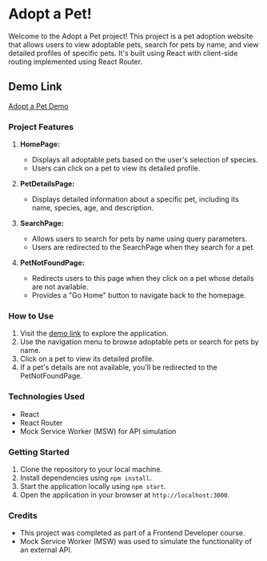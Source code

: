 # Adopt a Pet!

Welcome to the Adopt a Pet project! This project is a pet adoption website that allows users to view adoptable pets, search for pets by name, and view detailed profiles of specific pets. It's built using React with client-side routing implemented using React Router.

## Demo Link
[Adopt a Pet Demo](https://mm-adpot-pet-app.netlify.app/)

### Project Features
1. **HomePage:**
   - Displays all adoptable pets based on the user's selection of species.
   - Users can click on a pet to view its detailed profile.

2. **PetDetailsPage:**
   - Displays detailed information about a specific pet, including its name, species, age, and description.

3. **SearchPage:**
   - Allows users to search for pets by name using query parameters.
   - Users are redirected to the SearchPage when they search for a pet.

4. **PetNotFoundPage:**
   - Redirects users to this page when they click on a pet whose details are not available.
   - Provides a "Go Home" button to navigate back to the homepage.

### How to Use
1. Visit the [demo link](https://mm-adpot-pet-app.netlify.app/) to explore the application.
2. Use the navigation menu to browse adoptable pets or search for pets by name.
3. Click on a pet to view its detailed profile.
4. If a pet's details are not available, you'll be redirected to the PetNotFoundPage.

### Technologies Used
- React
- React Router
- Mock Service Worker (MSW) for API simulation

### Getting Started
1. Clone the repository to your local machine.
2. Install dependencies using `npm install`.
3. Start the application locally using `npm start`.
4. Open the application in your browser at `http://localhost:3000`.

### Credits
- This project was completed as part of a Frontend Developer course.
- Mock Service Worker (MSW) was used to simulate the functionality of an external API.

